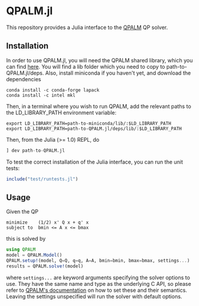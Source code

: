 # QPALM.jl

This repository provides a Julia interface to the [QPALM](https://github.com/Benny44/QPALM)
QP solver.

## Installation

In order to use QPALM.jl, you will need the QPALM shared library, which you can find [here](https://bintray.com/benny44/generic/QPALM/1.0#files/). You will find a lib folder which you need to copy to path-to-QPALM.jl/deps. Also, install miniconda if you haven't yet, and download the dependencies
```
conda install -c conda-forge lapack
conda install -c intel mkl
```
Then, in a terminal where you wish to run QPALM, add the relevant paths to the LD_LIBRARY_PATH environment variable:
```
export LD_LIBRARY_PATH=path-to-miniconda/lib/:$LD_LIBRARY_PATH
export LD_LIBRARY_PATH=path-to-QPALM.jl/deps/lib/:$LD_LIBRARY_PATH
```

Then, from the Julia (>= 1.0) REPL, do

```julia
] dev path-to-QPALM.jl
```

To test the correct installation of the Julia interface, you can run the unit tests:
```julia
include("test/runtests.jl")
```

## Usage

Given the QP

```
minimize    (1/2) x' Q x + q' x
subject to  bmin <= A x <= bmax
```

this is solved by

```julia
using QPALM
model = QPALM.Model()
QPALM.setup!(model, Q=Q, q=q, A=A, bmin=bmin, bmax=bmax, settings...)
results = QPALM.solve!(model)
```

where `settings...` are keyword arguments specifying the solver options
to use. They have the same name and type as the underlying C API,
so please refer to [QPALM's documentation](https://benny44.github.io/QPALM/structQPALMSettings.html)
on how to set these and their semantics. Leaving the settings unspecified
will run the solver with default options.
